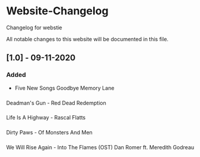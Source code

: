# Website-Changelog
Changelog for webstie

All notable changes to this website will be documented in this file.

## [1.0] - 09-11-2020
### Added
- Five New Songs
Goodbye Memory Lane
###
Deadman's Gun - Red Dead Redemption
###
Life Is A Highway - Rascal Flatts
###
Dirty Paws - Of Monsters And Men
###
We Will Rise Again - Into The Flames (OST) Dan Romer ft. Meredith Godreau
